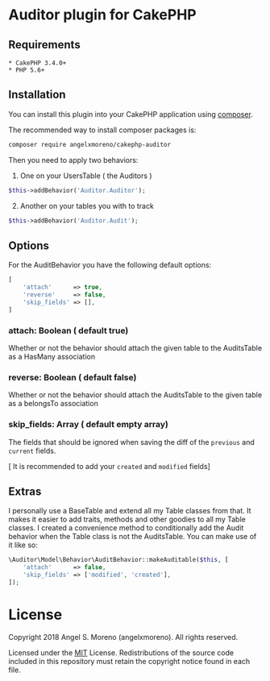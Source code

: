 # Auditor plugin for CakePHP

## Requirements

    * CakePHP 3.4.0+
    * PHP 5.6+

## Installation

You can install this plugin into your CakePHP application using [composer](http://getcomposer.org).

The recommended way to install composer packages is:

```bash
composer require angelxmoreno/cakephp-auditor
```

Then you need to apply two behaviors:

1. One on your UsersTable ( the Auditors )
```php
$this->addBehavior('Auditor.Auditor');
```

2. Another on your tables you with to track
```php
$this->addBehavior('Auditor.Audit');
```

## Options

For the AuditBehavior you have the following default options:

```php
[
    'attach'      => true,
    'reverse'     => false,
    'skip_fields' => [],
]
```

### attach: Boolean ( default true)
Whether or not the behavior should attach the given table to the AuditsTable as a HasMany association 

### reverse: Boolean ( default false)
Whether or not the behavior should attach the AuditsTable to the given table as a belongsTo association 


### skip_fields: Array ( default empty array)
The fields that should be ignored when saving the diff of the `previous` and `current` fields.

[ It is recommended to add your `created` and `modified` fields] 

## Extras

I personally use a BaseTable and extend all my Table classes from that. It makes it easier to add traits, methods and other
goodies to all my Table classes. I created a convenience method to conditionally add the Audit behavior when the Table class
is not the AuditsTable. You can make use of it like so:

```php
\Auditor\Model\Behavior\AuditBehavior::makeAuditable($this, [
    'attach'      => false,
    'skip_fields' => ['modified', 'created'],
]);
```

# License

Copyright 2018 Angel S. Moreno (angelxmoreno). All rights reserved.

Licensed under the [MIT](http://www.opensource.org/licenses/mit-license.php) License. Redistributions of the source code included in this repository must retain the copyright notice found in each file.
